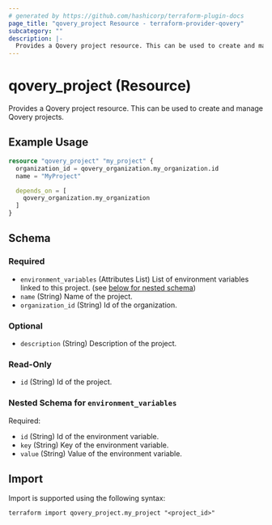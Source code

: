 ```yaml
---
# generated by https://github.com/hashicorp/terraform-plugin-docs
page_title: "qovery_project Resource - terraform-provider-qovery"
subcategory: ""
description: |-
  Provides a Qovery project resource. This can be used to create and manage Qovery projects.
---
```


# qovery_project (Resource)

Provides a Qovery project resource. This can be used to create and manage Qovery projects.

## Example Usage

```terraform
resource "qovery_project" "my_project" {
  organization_id = qovery_organization.my_organization.id
  name = "MyProject"

  depends_on = [
    qovery_organization.my_organization
  ]
}
```

<!-- schema generated by tfplugindocs -->
## Schema

### Required

- `environment_variables` (Attributes List) List of environment variables linked to this project. (see [below for nested schema](#nestedatt--environment_variables))
- `name` (String) Name of the project.
- `organization_id` (String) Id of the organization.

### Optional

- `description` (String) Description of the project.

### Read-Only

- `id` (String) Id of the project.

<a id="nestedatt--environment_variables"></a>
### Nested Schema for `environment_variables`

Required:

- `id` (String) Id of the environment variable.
- `key` (String) Key of the environment variable.
- `value` (String) Value of the environment variable.

## Import

Import is supported using the following syntax:

```shell
terraform import qovery_project.my_project "<project_id>"
```
